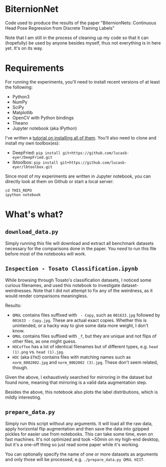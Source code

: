# BiternionNet
Code used to produce the results of the paper "BiternionNets: Continuous Head Pose Regression from Discrete Training Labels"

Note that I am still in the process of cleaning up my code so that it can (hopefully) be used by anyone besides myself,
thus not everything is in here yet. It's on its way.

# Requirements

For running the experiments, you'll need to install recent versions of at least the following:

- Python3
- NumPy
- SciPy
- Matplotlib
- OpenCV with Python bindings
- Theano
- Jupyter notebook (aka IPython)

I've written a [tutorial on installing all of them](http://lb.eyer.be/a/sci-env.html).
You'll also need to clone and install my own toolbox(es):

- DeepFried: `pip install git+https://github.com/lucasb-eyer/DeepFried.git`
- lbtoolbox: `pip install git+https://github.com/lucasb-eyer/lbtoolbox.git`

Since most of my experiments are written in Jupyter notebook, you can directly look at them on Github or start a local server:

```
cd THIS_REPO
ipython notebook
```

# What's what?

## `download_data.py`

Simply running this file will download and extract all benchmark datasets necessary for the comparisons done in the paper.
You *need* to run this file before most of the notebooks will work.

## `Inspection - Tosato Classification.ipynb`

While browsing through Tosato's classification datasets, I noticed some curious filenames, and used this notebook to investigate dataset-weirdnesses.
Note that I did not attempt to fix any of the weirdness, as it would render comparisons meaningless.

Results:

- `QMUL` contains files suffixed with ` - Copy`, such as `001633.jpg` followed by `001633 - Copy.jpg`.
  These are actual exact copies. Whether this is unintended, or a hacky way to give some data more weight, I don't know.
- `QMUL` contains files suffixed with `_f`, but they are unique and not flips of other files, as one might guess.
- `HOCoffee` has a lot of identical filenames but of different types, e.g. `head (1).png` vs. `head (1).jpg`.
- `HOC` (aka `ETHZ`) contains files with matching names such as `norm_0002002.jpg` and `norm_0002002 (3).jpg`. These don't seem related, though.

Given the above, I exhaustively searched for mirroring in the dataset but found none, meaning that mirroring is a valid data augmentation step.

Besides the above, this notebook also plots the label distributions, which is mildly interesting.

## `prepare_data.py`

Simply run this script without any arguments.
It will load all the raw data, apply horizontal flip augmentation and then save the data into gzipped pickles for easier use from notebooks.
This can take some time, even on fast machines.
It's not optimized and took ~50min on my high-end desktop, but it's a one-off thing so just read some paper while it's working.

You can optionally specify the name of one or more datasets as arguments and only those will be processed, e.g. `./prepare_data.py QMUL HIIT`.
